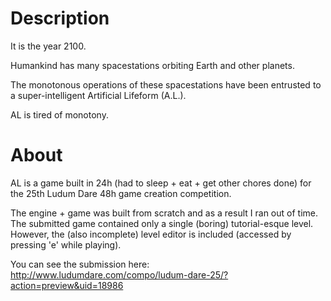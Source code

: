 Description
==

It is the year 2100.

Humankind has many spacestations orbiting
Earth and other planets.

The monotonous operations of these spacestations have been entrusted to a super-intelligent
Artificial Lifeform (A.L.).

AL is tired of monotony.

About
==

AL is a game built in 24h (had to sleep + eat + get other chores done) for the 25th Ludum Dare 48h game creation competition.

The engine + game was built from scratch and as a result I ran out of time. The submitted game contained only a single (boring) tutorial-esque level. However, the (also incomplete) level editor is included (accessed by pressing 'e' while playing).

You can see the submission here: http://www.ludumdare.com/compo/ludum-dare-25/?action=preview&uid=18986
